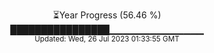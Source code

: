 <p align="center">
⏳Year Progress (56.46 %) <br>
████████████████▁▁▁▁▁▁▁▁▁▁▁▁▁▁ <br>
<sub>Updated: Wed, 26 Jul 2023 01:33:55 GMT</sub>
</p>


